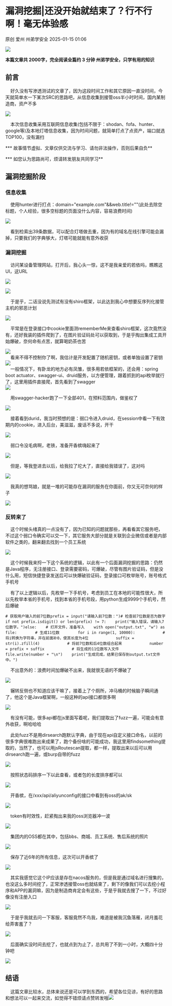 #  漏洞挖掘|还没开始就结束了？行不行啊！毫无体验感   
原创 爱州  州弟学安全   2025-01-15 01:06  
  
![](https://mmbiz.qpic.cn/mmbiz_png/icdGEWOnYLpO3xR3ZaohdylogoBkrq5IJaEqPLCxxQVb3TEwWfcvTpM2Pn84RTARsDbGicwUyMvpMXvHR7IX3Rzw/640?wx_fmt=png&from=appmsg "")  
  
**本篇文章共 2000字，完全阅读全篇约 3 分钟 州弟学安全，只学有用的知识**  
  
## 前言  
  
    好久没有写渗透测试的文章了，因为这段时间工作和其它原因一直没时间，今天就简单水一下某次SRC的思路吧，从信息收集到接管oss半小时时间，国内某制造商，资产不多  
  
  
![](https://mmbiz.qpic.cn/mmbiz_png/icdGEWOnYLpO3xR3ZaohdylogoBkrq5IJf7LhG7uI9N8gPzRBdmD16bO8ajChAK27su9aYiaHtwWWGSZATZrSEZw/640?wx_fmt=png&from=appmsg "")  
  
  
    本次信息收集采用互联网信息收集(包括不限于：shodan、fofa、hunter、google等)及本地灯塔信息收集，因为时间问题，就简单打点了点资产，端口就选TOP100，没有漏扫  
  
*** 故事情节虚拟、文章仅供交流与学习、请勿非法操作，否则后果自负**  
  
*** 如您认为思路尚可，烦请转发朋友共同学习**  
## 漏洞挖掘阶段  
### 信息收集  
  
    使用hunter进行打点：domain="example.com"&&web.title!=""(此处去除空标题，个人经验，很多空标题的页面没什么内容，容易浪费时间)  
  
![](https://mmbiz.qpic.cn/mmbiz_png/icdGEWOnYLpO3xR3ZaohdylogoBkrq5IJibGa27IcOb5UrfVw7ricCrofBqTyrTjDjm8EHibIXmhwLDOOLbQhfVFCA/640?wx_fmt=png&from=appmsg "")  
  
    看到检索出39条数据，可以配合灯塔做去重，因为有的域名在线引擎可能会漏掉，只要我们的字典够大，灯塔可能就能有意外收获  
### 漏洞挖掘  
  
    访问某设备管理网站，打开后，我心头一惊，这不是我亲爱的若依吗，瞧瞧这UI，这URL  
  
  
![](https://mmbiz.qpic.cn/mmbiz_png/icdGEWOnYLpO3xR3ZaohdylogoBkrq5IJmMXOjTY6NG8vSZRQdzAwHibyVX4vyDtb0Td5juiaOltd2WBPq7iaQrhjw/640?wx_fmt=png&from=appmsg "")  
  
![](https://mmbiz.qpic.cn/mmbiz_png/icdGEWOnYLpO3xR3ZaohdylogoBkrq5IJa88iatTphU1MWibz5EByUZdviclkCxHXRkdLClKdVvx3jPbq6YybQlaYg/640?wx_fmt=png&from=appmsg "")  
  
    于是乎，二话没说先测试有没有shiro框架，以此达到我心中想要反序列化接管主机的邪恶计划  
  
![](https://mmbiz.qpic.cn/mmbiz_png/icdGEWOnYLpO3xR3ZaohdylogoBkrq5IJ207Kc8CGtvVsiaxPIia2UukkwyJd661XMyyB5LdWo0ZQdPZ6tcriclJuQ/640?wx_fmt=png&from=appmsg "")  
  
    平常是在登录接口中cookie里面测rememberMe来查看shiro框架，这次竟然没有，还好我装的插件爬到了，在图片验证码处可以获取到，于是乎掏出集成工具开始爆破，奈何命有点苦，就算喝奶茶也苦  
  
![](https://mmbiz.qpic.cn/mmbiz_png/icdGEWOnYLpO3xR3ZaohdylogoBkrq5IJAySa4WMRpyIpPBkZYTxBic6SuY5pxIhWLYfcpWHTd13w2JHn8ibBYQRw/640?wx_fmt=png&from=appmsg "")  
    看来不得不控制你了啊，我估计是开发配置了随机密钥，或者单独设置了密钥  
![](https://mmbiz.qpic.cn/mmbiz_jpg/icdGEWOnYLpO3xR3ZaohdylogoBkrq5IJicNxaMbUyxoQACWIyiaibuTfbkyboKmfNrzk6hCMn7ECaxjygoUSQM1LA/640?wx_fmt=jpeg&from=appmsg "")  
    一般情况下，有卧龙的地方必有凤雏，很多用若依框架的，还会用：spring boot actuator、swagger-ui、druid服务，以方便管理，跟着抓到的api枚举就行了，这里用插件直接爬，首先看到了swagger  
![](https://mmbiz.qpic.cn/mmbiz_png/icdGEWOnYLpO3xR3ZaohdylogoBkrq5IJicNhvib5MlntkR8maySGJIWaE7XQI4A14kMXDvgr3QhDIAV8mBMQOpNw/640?wx_fmt=png&from=appmsg "")  
  
    用swagger-hacker跑了一下全部401，在预料范围内，做鉴权了  
  
![](https://mmbiz.qpic.cn/mmbiz_png/icdGEWOnYLpO3xR3ZaohdylogoBkrq5IJAzrPFQJl9HeT45Wpwu0FXqaic516a7ZNdACvhXCkfic6vFFFxvBcfibwQ/640?wx_fmt=png&from=appmsg "")  
  
    接着看到durid，我当时预想的是：弱口令进入druid，在session中看一下有效期内的cookie，进入后台，美滋滋，废话不多说，开干  
  
![](https://mmbiz.qpic.cn/mmbiz_png/icdGEWOnYLpO3xR3ZaohdylogoBkrq5IJO4Zib6giaea5xD8vKweIgyicbdb53yGvYq8j6sN5zMwJKeZibuxch8jXtw/640?wx_fmt=png&from=appmsg "")  
  
    弱口令没毛病啊，老铁，准备开香槟嗨起来了  
  
![](https://mmbiz.qpic.cn/mmbiz_jpg/icdGEWOnYLpO3xR3ZaohdylogoBkrq5IJOPKhtAp7y7KogletIjgY6C1j6jSiacicIywkJHuHumhfq6OMPc2u9SkA/640?wx_fmt=jpeg&from=appmsg "")  
  
    但是，等我登进去以后，给我拉了坨大了，直接给我错误了，这对吗  
  
![](https://mmbiz.qpic.cn/mmbiz_png/icdGEWOnYLpO3xR3ZaohdylogoBkrq5IJykiapVwRZkl5gpnjX7gXLmHffPnYCMcfzVbXhMUHYrjt0OlOLOQv6EA/640?wx_fmt=png&from=appmsg "")  
  
    我真的想骂娘，就是一堆的可能存在漏洞的服务在你面前，你又无可奈何的样子  
  
![](https://mmbiz.qpic.cn/mmbiz_png/icdGEWOnYLpO3xR3ZaohdylogoBkrq5IJwrmxjibYt830CwdLicRQY7LwNrqODm2Se97r6dqCBMyUzgOIDmoPHu5A/640?wx_fmt=png&from=appmsg "")  
### 反转来了  
  
    这个时候头绪真的一点没有了，因为已知的问题就那些，再看看其它服务吧，不过这个弱口令确实可以交一下，其它服务大部分就是关联到企业微信或者是内部软件之类的，翻来翻去找到一个员工系统  
  
![](https://mmbiz.qpic.cn/mmbiz_png/icdGEWOnYLpO3xR3ZaohdylogoBkrq5IJYsoGneyvf3Kn9bwa5nAwibu0ewgMUBCbbW07A563lEmTm40rb6X63bg/640?wx_fmt=png&from=appmsg "")  
  
    这个时候我来捋一下这个系统的逻辑，以此有一个后面漏洞挖掘的思路：仍然是Java程序，无注册接口、登录需要密码，可爆破，尽管有图片验证码，但是没什么用，短信快捷登录发送后可以快爆破验证码，登录接口可枚举账号，账号格式手机号  
  
    有了以上逻辑以后，先枚举一下手机号，考虑到员工在本地的可能性很大，所以先枚举本省的手机号，找到本省的手机号段，用python生成9999个手机号，然后爆破  
```
# 获取用户输入的前7位数prefix = input("请输入前7位数：")# 检查前7位数是否为数字if not prefix.isdigit() or len(prefix) != 7:    print("输入错误，请输入7位数字。")else:    # 打开文件，准备写入    with open("output.txt", "w") as file:        # 生成11位数        for i in range(1, 10000):            # 将i转换为字符串，并在前面补0，使其长度为4位            suffix = str(i).zfill(4)            # 将前7位数和后4位数组合起来            number = prefix + suffix            # 将生成的11位数写入文件            file.write(number + "\n")    print("生成完成，结果已保存到output.txt文件中。")
```  
  
    不出意外的：浪费时间加爆破不出来，我就很无语的不爆破了  
  
![](https://mmbiz.qpic.cn/mmbiz_png/icdGEWOnYLpO3xR3ZaohdylogoBkrq5IJBIcdB8xyfc4GRGbLaJrDff1OKjywxiaRbkNq04a4knMPicps9FwbsPDA/640?wx_fmt=png&from=appmsg "")  
  
    辗转反侧也不知道应该干嘛了，接着上了个厕所，冲马桶的时候脑子瞬间通了，他这个是Java框架啊，一般这种的api接口都很多啊  
  
![](https://mmbiz.qpic.cn/mmbiz_png/icdGEWOnYLpO3xR3ZaohdylogoBkrq5IJJviae8ibziaP5wacUGZvmUgp3Z2QvI50P2W8XnSmNyFgSIeXRxfJCDTNg/640?wx_fmt=png&from=appmsg "")  
  
    有没有可能，很多api都在js里面写着呢，我们提取出了fuzz一遍，可能会有意外收获，啊哈哈哈  
  
    此处fuzz不是用dirsearch跑默认字典，由于现在api自定义接口命名，以前的很多字典很难跑出来成果了，跑个备份啥的可能成功，我这里用findsomething提取的，当然了，也可以用jsRoutescan提取，都一样，提取出来以后可以用dirsearch跑一遍，或burp自带的fuzz  
  
![](https://mmbiz.qpic.cn/mmbiz_png/icdGEWOnYLpO3xR3ZaohdylogoBkrq5IJI3jMYEMo4FzWhGZU8UnayXjOQSsC6SDp1jAbm9CsdMiaA67TianREIJQ/640?wx_fmt=png&from=appmsg "")  
  
    按照状态码排序一下以此查看，或者包的长度排序都可以  
  
![](https://mmbiz.qpic.cn/mmbiz_png/icdGEWOnYLpO3xR3ZaohdylogoBkrq5IJibwMJ7F4H7MXqZSIX24jicAoOHUxzeSSrlKuzHueLZVQsTyLP7VN0rZw/640?wx_fmt=png&from=appmsg "")  
  
    开香槟，在/xxx/api/aliyunconfig的接口中看到有oss的ak/sk  
  
![](https://mmbiz.qpic.cn/mmbiz_png/icdGEWOnYLpO3xR3ZaohdylogoBkrq5IJG0BGrPxPbwq8U30JqUhIRZWrLiaWSQh1V1Mg2AC1rvpv6JYD8kTzq1A/640?wx_fmt=png&from=appmsg "")  
  
    token有时效性，赶紧掏出来我的oss浏览器冲一波  
  
![](https://mmbiz.qpic.cn/mmbiz_png/icdGEWOnYLpO3xR3ZaohdylogoBkrq5IJuwEaHLTqDt1EyppcPkOBo5aefeSfG7w4LBnwpYCFvOBUW25Nkt2n5A/640?wx_fmt=png&from=appmsg "")  
  
    集团内的OSS都在其中，包括bbs、商城、员工系统、售后系统的照片  
  
![](https://mmbiz.qpic.cn/mmbiz_jpg/icdGEWOnYLpO3xR3ZaohdylogoBkrq5IJH7X2UVf8zLQGT7rmrNDfgp2iaXAC2DW9ZTYGbibPpPzATf1bgTyicVKYQ/640?wx_fmt=jpeg&from=appmsg "")  
  
    保存了近6年的所有信息，这次可以开香槟了  
  
![](https://mmbiz.qpic.cn/mmbiz_png/icdGEWOnYLpO3xR3ZaohdylogoBkrq5IJpu8s3Yh6QMYeaL1kRAibM4kmicgHmEADictywZfk09GqbiasUSvGI9sMzg/640?wx_fmt=png&from=appmsg "")  
  
    其实我感觉它这个IP应该是存在nacos服务的，但是我是通过域名进行搜集的，也没这么多时间挖了，正常渗透接管oss也就结束了，剩下的像我们可以去挖小程序和APP的漏洞嘛，因为是制造商肯定会有这些，于是乎我就去搜了一下，不过好像没有注册入口  
  
![](https://mmbiz.qpic.cn/mmbiz_jpg/icdGEWOnYLpO3xR3ZaohdylogoBkrq5IJJUv0bRz7F2JHMubic6SWhEtZLrg0CbHJoKR7cU7iaSUotZtRmQDpicF3Q/640?wx_fmt=jpeg&from=appmsg "")  
  
    于是乎我就去问一下客服，客服竟然不鸟我，难道是被我沉鱼落雁，闭月羞花给弄害羞了？  
  
![](https://mmbiz.qpic.cn/mmbiz_png/icdGEWOnYLpO3xR3ZaohdylogoBkrq5IJd58icHgv2xmLlBrwDjreEZnFIgomMJYwKz80S4OYMwiaY85Rd62BJYAA/640?wx_fmt=png&from=appmsg "")  
  
    后面确实没时间去挖了，也就点到为止了，总共用了不到一小时，大概四十分钟吧  
  
![](https://mmbiz.qpic.cn/mmbiz_png/icdGEWOnYLpO3xR3ZaohdylogoBkrq5IJ3iaw8sMmPLeOhR34lkUNML9sStRWpE0PeSic89l2GmITcVqhCwAPWOicA/640?wx_fmt=png&from=appmsg "")  
## 结语  
  
    这篇文章比较水，总体来说还是可以学到东西的，希望各位见谅，有好的思路和想法可以一起来交流，如觉得不错烦请点赞转发哦![](https://mmbiz.qpic.cn/mmbiz_gif/icdGEWOnYLpNFmaibjiblRPm0aA0rnNUZqJvJrp9GeQ5c8bRZRxdeXJnIFRic8RGuTKycd8meXcoRibTpzMmaGrvjiag/640?wx_fmt=gif&wxfrom=5&wx_lazy=1&tp=wxpic "")  
  
  
  
